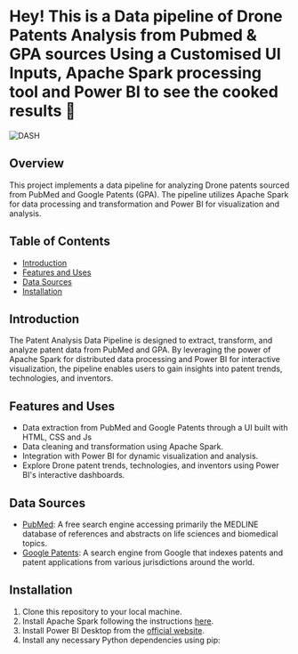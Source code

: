 # Hey! This is a Data pipeline of Drone Patents Analysis from Pubmed &  GPA sources Using a Customised UI Inputs, Apache Spark processing tool and Power BI to see the cooked results 🤭

![DASH](https://github.com/ZAHIRA201/BigData_Patent_Analysis_ApacheSpark/assets/120922044/affe7713-7d84-4a44-b874-7cbcc2b54107)

## Overview
This project implements a data pipeline for analyzing Drone patents sourced from PubMed and Google Patents (GPA). The pipeline utilizes Apache Spark for data processing and transformation and Power BI for visualization and analysis.

## Table of Contents
- [Introduction](#introduction)
- [Features and Uses](#features)
- [Data Sources](#data-sources)
- [Installation](#installation)



## Introduction
The Patent Analysis Data Pipeline is designed to extract, transform, and analyze patent data from PubMed and GPA. By leveraging the power of Apache Spark for distributed data processing and Power BI for interactive visualization, the pipeline enables users to gain insights into patent trends, technologies, and inventors.

## Features and Uses
- Data extraction from PubMed and Google Patents through a UI built with HTML, CSS and Js
- Data cleaning and transformation using Apache Spark.
- Integration with Power BI for dynamic visualization and analysis.
- Explore Drone patent trends, technologies, and inventors using Power BI's interactive dashboards.

## Data Sources
- [PubMed](https://pubmed.ncbi.nlm.nih.gov/): A free search engine accessing primarily the MEDLINE database of references and abstracts on life sciences and biomedical topics.
- [Google Patents](https://patents.google.com/): A search engine from Google that indexes patents and patent applications from various jurisdictions around the world.

## Installation
1. Clone this repository to your local machine.
2. Install Apache Spark following the instructions [here](https://spark.apache.org/downloads.html).
3. Install Power BI Desktop from the [official website](https://powerbi.microsoft.com/en-us/desktop/).
4. Install any necessary Python dependencies using pip:
